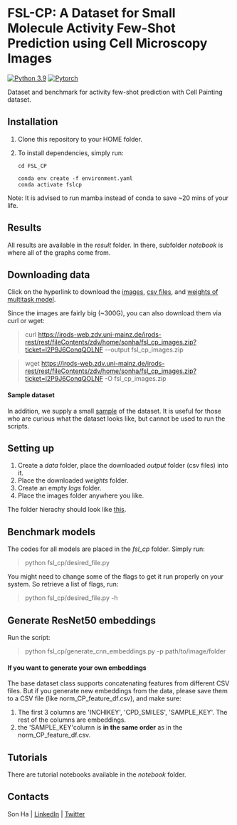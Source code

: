 # FSL-CP: A Dataset for Small Molecule Activity Few-Shot Prediction using Cell Microscopy Images 

[![Python 3.9](https://img.shields.io/badge/Python-3.9-blue.svg)](https://www.python.org/downloads/release/python-390/)
[![Pytorch](https://img.shields.io/badge/PyTorch-1.13-red.svg)](https://pytorch.org/get-started/previous-versions/)

Dataset and benchmark for activity few-shot prediction with Cell Painting dataset.



## Installation
1. Clone this repository to your HOME folder.
2. To install dependencies, simply run:

    ```
    cd FSL_CP

    conda env create -f environment.yaml
    conda activate fslcp
    ```

Note: It is advised to run mamba instead of conda to save ~20 mins of your life.

## Results
All results are available in the *result* folder. In there, subfolder *notebook* is where all of the graphs come from.

## Downloading data 
Click on the hyperlink to download the [images](https://irods-web.zdv.uni-mainz.de/irods-rest/rest/fileContents/zdv/home/sonha/fsl_cp_images.zip?ticket=l2P9J6ConqQOLNF), [csv files](https://irods-web.zdv.uni-mainz.de/irods-rest/rest/fileContents/zdv/home/sonha/output.zip?ticket=zLF2wINy8vpK6oK), and [weights of multitask model](https://irods-web.zdv.uni-mainz.de/irods-rest/rest/fileContents/zdv/home/sonha/weights.zip?ticket=vkjYyYjMGvLIQOh).

Since the images are fairly big (~300G), you can also download them via curl or wget:

> curl https://irods-web.zdv.uni-mainz.de/irods-rest/rest/fileContents/zdv/home/sonha/fsl_cp_images.zip?ticket=l2P9J6ConqQOLNF --output fsl_cp_images.zip

> wget https://irods-web.zdv.uni-mainz.de/irods-rest/rest/fileContents/zdv/home/sonha/fsl_cp_images.zip?ticket=l2P9J6ConqQOLNF -O fsl_cp_images.zip


#### Sample dataset

In addition, we supply a small [sample](https://irods-web.zdv.uni-mainz.de/irods-rest/rest/fileContents/zdv/home/sonha/fsl_cp_sample.zip?ticket=WUTctNZlyRc6Mdw) of the dataset. It is useful for those who are curious what the dataset looks like, but cannot be used to run the scripts.


## Setting up
1. Create a *data* folder, place the downloaded *output* folder (csv files) into it.
2. Place the downloaded *weights* folder.
3. Create an empty *logs* folder.
4. Place the images folder anywhere you like.

The folder hierachy should look like [this](./Screenshot_repo.png).


## Benchmark models
The codes for all models are placed in the *fsl_cp* folder. Simply run:

> python fsl_cp/desired_file.py

You might need to change some of the flags to get it run properly on your system. So retrieve a list of flags, run:

> python fsl_cp/desired_file.py -h


## Generate ResNet50 embeddings
Run the script:
> python fsl_cp/generate_cnn_embeddings.py -p path/to/image/folder

#### If you want to generate your own embeddings 
The base dataset class supports concatenating features from different CSV files. But if you generate new embeddings from the data, please save them to a CSV file (like norm_CP_feature_df.csv), and make sure:
1. The first 3 columns are 'INCHIKEY', 'CPD_SMILES', 'SAMPLE_KEY'. The rest of the columns are embeddings.
2. the 'SAMPLE_KEY'column is **in the same order** as in the norm_CP_feature_df.csv.


## Tutorials
There are tutorial notebooks available in the *notebook* folder.

## Contacts
Son Ha | [LinkedIn](https://linkedin.com/in/son-ha-479909159) | [Twitter](https://twitter.com/sonha1999)